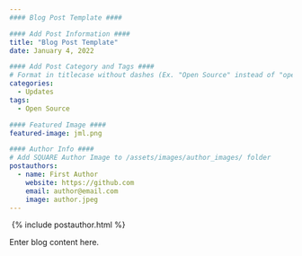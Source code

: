 ```yaml
---
#### Blog Post Template ####

#### Add Post Information ####
title: "Blog Post Template"
date: January 4, 2022

#### Add Post Category and Tags ####
# Format in titlecase without dashes (Ex. "Open Source" instead of "open-source")
categories:
  - Updates
tags:
  - Open Source

#### Featured Image ####
featured-image: jml.png

#### Author Info ####
# Add SQUARE Author Image to /assets/images/author_images/ folder
postauthors:
  - name: First Author
    website: https://github.com
    email: author@email.com
    image: author.jpeg 
---
```

<div>
  <img src="/blog/assets/images/posts_images/{{ page.featured-image }}" alt="">
  {% include postauthor.html %}
</div>

Enter blog content here.
